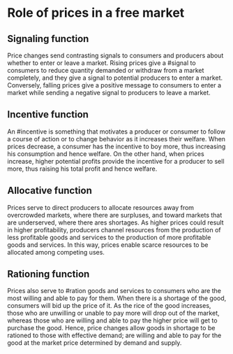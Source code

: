 # Role of prices in a free market

## Signaling function
Price changes send contrasting signals to consumers and producers about whether to enter or leave a market. 
Rising prices give a #signal to consumers to reduce quantity demanded or withdraw from a market completely, and they give a signal to potential producers to enter a market. 
Conversely, falling prices give a positive message to consumers to enter a market while sending a negative signal to producers to leave a market.

## Incentive function
An #incentive is something that motivates a producer or consumer to follow a course of action or to change behavior as it increases their welfare. 
When prices decrease, a consumer has the incentive to boy more, thus increasing his consumption and hence welfare. 
On the other hand, when prices increase, higher potential profits provide the incentive for a producer to sell more, thus raising his total profit and hence welfare.

## Allocative function
Prices serve to direct producers to allocate resources away from overcrowded markets, where there are surpluses, and toward markets that are underserved, where there ares shortages. 
As higher prices could result in higher profitability, producers channel resources from the production of less profitable goods and services to the production of more profitable goods and services. 
In this way, prices enable scarce resources to be allocated among competing uses. 

## Rationing function
Prices also serve to #ration goods and services to consumers who are the most willing and able to pay for them. When there is a shortage of the good, consumers will bid up the price of it. As the rice of the good increases, those who are unwilling or unable to pay more will drop out of the market, whereas those who are willing and able to pay the higher price will get to purchase the good. Hence, price changes allow goods in shortage to be rationed to those with effective demand; are willing and able to pay for the good at the market price determined by demand and supply.